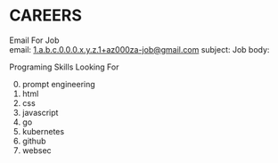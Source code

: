 # CAREERS


Email For Job  
  email:  1.a.b.c.0.0.0.x.y.z.1+az000za-job@gmail.com
  subject: Job
  body:  <Just Tell Me What Ever>

Programing Skills Looking For

0) prompt engineering
1) html
2) css
3) javascript
4) go
5) kubernetes
6) github
7) websec
